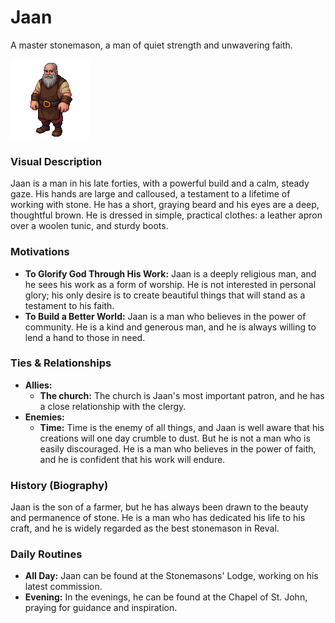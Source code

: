 # Jaan

A master stonemason, a man of quiet strength and unwavering faith.


![](jaan.png)
### Visual Description

Jaan is a man in his late forties, with a powerful build and a calm, steady gaze. His hands are large and calloused, a testament to a lifetime of working with stone. He has a short, graying beard and his eyes are a deep, thoughtful brown. He is dressed in simple, practical clothes: a leather apron over a woolen tunic, and sturdy boots.

### Motivations

- **To Glorify God Through His Work:** Jaan is a deeply religious man, and he sees his work as a form of worship. He is not interested in personal glory; his only desire is to create beautiful things that will stand as a testament to his faith.
- **To Build a Better World:** Jaan is a man who believes in the power of community. He is a kind and generous man, and he is always willing to lend a hand to those in need.

### Ties & Relationships

- **Allies:**
    - **The church:** The church is Jaan's most important patron, and he has a close relationship with the clergy.
- **Enemies:**
    - **Time:** Time is the enemy of all things, and Jaan is well aware that his creations will one day crumble to dust. But he is not a man who is easily discouraged. He is a man who believes in the power of faith, and he is confident that his work will endure.

### History (Biography)

Jaan is the son of a farmer, but he has always been drawn to the beauty and permanence of stone. He is a man who has dedicated his life to his craft, and he is widely regarded as the best stonemason in Reval.

### Daily Routines

- **All Day:** Jaan can be found at the Stonemasons' Lodge, working on his latest commission.
- **Evening:** In the evenings, he can be found at the Chapel of St. John, praying for guidance and inspiration.
